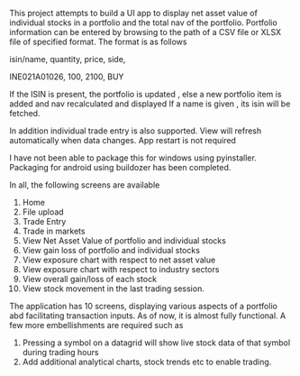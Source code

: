This project attempts to build a UI app to display net asset value of individual stocks in a portfolio and the total 
nav of the portfolio. Portfolio information can be entered by browsing to the path of a CSV file or XLSX
file of specified format. The format is as follows

isin/name,       quantity,       price,          side,

INE021A01026,            100,          2100,          BUY

If the ISIN is present, the portfolio is updated , else a new portfolio item is added and nav recalculated and displayed
If a name is given , its isin will be fetched.

In addition individual trade entry is also supported. View will refresh automatically when data changes. App restart is not required

I have not been able to package this for windows using pyinstaller. Packaging for android using buildozer has been completed.

In all, the following screens are available

1. Home
2. File upload
3. Trade Entry
4. Trade in markets
5. View Net Asset Value of portfolio and individual stocks
6. View gain loss of portfolio and individual stocks
7. View exposure chart with respect to net asset value
8. View exposure chart with respect to industry sectors
9. View  overall gain/loss of each stock 
10. View stock movement in the last trading session.

The application has 10 screens, displaying various aspects of a portfolio abd facilitating transaction inputs.
As of now, it is almost fully functional. A few more embellishments are required such as

1. Pressing a symbol on a datagrid will show live stock data of that symbol during trading hours
2. Add additional analytical charts, stock trends etc to enable trading.


